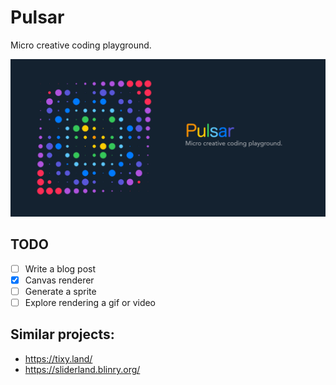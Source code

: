 # Pulsar

Micro creative coding playground.

[![Pulsar](./src/public/pulsar.png)](https://muffinman.io/pulsar)

## TODO

- [ ] Write a blog post
- [x] Canvas renderer
- [ ] Generate a sprite
- [ ] Explore rendering a gif or video

## Similar projects:

- https://tixy.land/
- https://sliderland.blinry.org/
